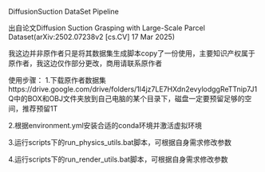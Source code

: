 DiffusionSuction DataSet Pipeline

出自论文Diffusion Suction Grasping with Large-Scale Parcel Dataset(arXiv:2502.07238v2 [cs.CV] 17 Mar 2025)

我这边并非原作者只是将其数据集生成脚本copy了一份使用，主要知识产权属于原作者，我这边仅作部分更改，商用请联系原作者

使用步骤：
1.下载原作者数据集https://drive.google.com/drive/folders/1l4jz7LE7HXdn2evylodggReTTnip7J1Q中的BOX和OBJ文件夹放到自己电脑的某个目录下，磁盘一定要预留足够的空间，推荐预留1T

2.根据environment.yml安装合适的conda环境并激活虚拟环境



3.运行scripts下的run_physics_utils.bat脚本，可根据自身需求修改参数

4.运行scripts下的run_render_utils.bat脚本，可根据自身需求修改参数
